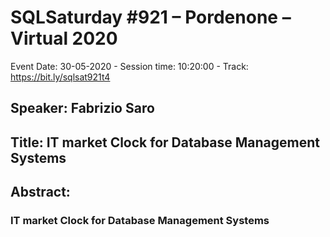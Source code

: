 # SQLSaturday #921 – Pordenone – Virtual 2020
Event Date: 30-05-2020 - Session time: 10:20:00 - Track: https://bit.ly/sqlsat921t4
## Speaker: Fabrizio Saro
## Title: IT market Clock for Database Management Systems
## Abstract:
### IT market Clock for Database Management Systems
